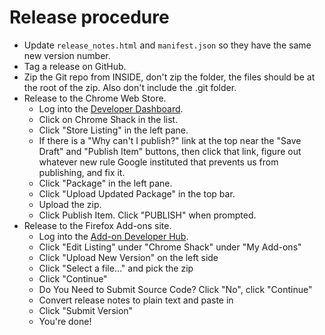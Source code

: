 # Release procedure

- Update `release_notes.html` and `manifest.json` so they have the same new version number.
- Tag a release on GitHub.
- Zip the Git repo from INSIDE, don't zip the folder, the files should be at the root of the zip.  Also don't include the .git folder.
- Release to the Chrome Web Store.
    - Log into the [Developer Dashboard](https://chrome.google.com/u/2/webstore/devconsole/).
    - Click on Chrome Shack in the list.
    - Click "Store Listing" in the left pane.
    - If there is a "Why can't I publish?" link at the top near the "Save Draft" and "Publish Item" buttons, then click that link, figure out whatever new rule Google instituted that prevents us from publishing, and fix it.
    - Click "Package" in the left pane.
    - Click "Upload Updated Package" in the top bar.
    - Upload the zip.
    - Click Publish Item.  Click "PUBLISH" when prompted.
- Release to the Firefox Add-ons site.
    - Log into the [Add-on Developer Hub](https://addons.mozilla.org/en-US/developers/).
    - Click "Edit Listing" under "Chrome Shack" under "My Add-ons"
    - Click "Upload New Version" on the left side
    - Click "Select a file..." and pick the zip
    - Click "Continue"
    - Do You Need to Submit Source Code?  Click "No", click "Continue"
    - Convert release notes to plain text and paste in
    - Click "Submit Version"
    - You're done!



